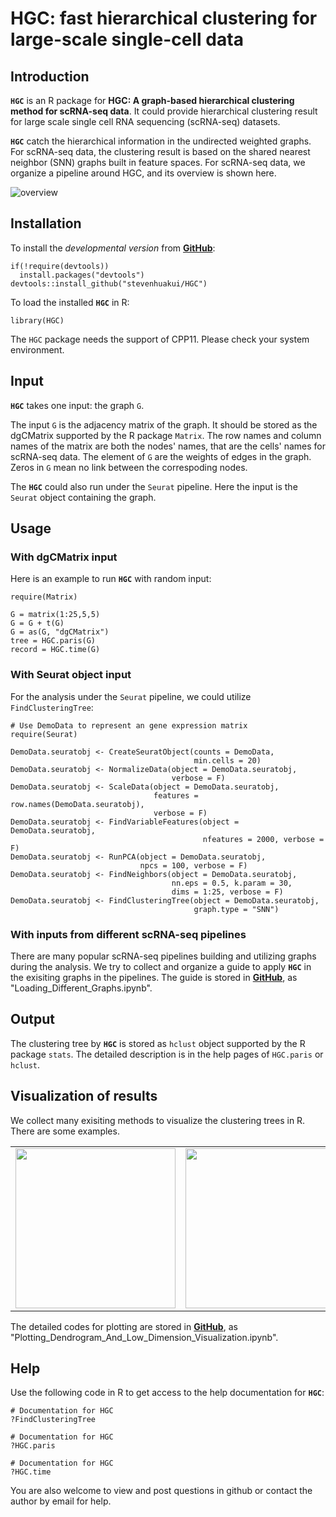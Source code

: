 # HGC: fast hierarchical clustering for large-scale single-cell data 


## Introduction

**`HGC`** is an R package for **HGC: A graph-based hierarchical clustering method for scRNA-seq data**. It could provide hierarchical clustering result for large scale single cell RNA sequencing (scRNA-seq) datasets.

**`HGC`** catch the hierarchical information in the undirected weighted graphs. For scRNA-seq data, the clustering result is based on the shared nearest neighbor (SNN) graphs built in feature spaces. For scRNA-seq data, we organize a pipeline around HGC, and its overview is shown here.

![overview](https://github.com/stevenhuakui/HGC/blob/master/figures/overview.png)

[//]: #  (## Citation)

[//]: #  (If you use **`HGC`** in published research, please cite:)


## Installation

To install the *developmental version* from [**GitHub**](https://github.com/stevenhuakui/HGC/):

```{r Installation from GitHub, eval = FALSE}
if(!require(devtools))
  install.packages("devtools")
devtools::install_github("stevenhuakui/HGC")
```

To load the installed **`HGC`** in R:

```{r Load HGC, eval = FALSE}
library(HGC)
```

The `HGC` package needs the support of CPP11. Please check your system environment.


## Input

**`HGC`** takes one input: the graph `G`.

The input `G` is the adjacency matrix of the graph. It should be stored as the dgCMatrix supported by the R package `Matrix`. The row names and column names of the matrix are both the nodes' names, that are the cells' names for scRNA-seq data. The element of `G` are the weights of edges in the graph. Zeros in `G` mean no link between the correspoding nodes.

The **`HGC`** could also run under the `Seurat` pipeline. Here the input is the `Seurat` object containing the graph.

## Usage

### With dgCMatrix input

Here is an example to run **`HGC`** with random input:

```{r demo1, eval = FALSE}
require(Matrix)

G = matrix(1:25,5,5)
G = G + t(G)
G = as(G, "dgCMatrix")
tree = HGC.paris(G)
record = HGC.time(G)
```

### With Seurat object input

For the analysis under the `Seurat` pipeline, we could utilize `FindClusteringTree`:

```{r demo2, eval = FALSE}
# Use DemoData to represent an gene expression matrix
require(Seurat)

DemoData.seuratobj <- CreateSeuratObject(counts = DemoData,
                                         min.cells = 20)
DemoData.seuratobj <- NormalizeData(object = DemoData.seuratobj,
                                    verbose = F)
DemoData.seuratobj <- ScaleData(object = DemoData.seuratobj,
                                features = row.names(DemoData.seuratobj),
                                verbose = F)
DemoData.seuratobj <- FindVariableFeatures(object = DemoData.seuratobj,
                                           nfeatures = 2000, verbose = F)
DemoData.seuratobj <- RunPCA(object = DemoData.seuratobj,
                             npcs = 100, verbose = F)
DemoData.seuratobj <- FindNeighbors(object = DemoData.seuratobj,
                                    nn.eps = 0.5, k.param = 30,
                                    dims = 1:25, verbose = F)
DemoData.seuratobj <- FindClusteringTree(object = DemoData.seuratobj,
                                         graph.type = "SNN")
```

### With inputs from different scRNA-seq pipelines

There are many popular scRNA-seq pipelines building and utilizing graphs during the analysis. We try to collect and organize a guide to apply **`HGC`** in the exisiting graphs in the pipelines. The guide is stored in [**GitHub**](https://github.com/stevenhuakui/HGC/tree/master/HGC_plotting_guide), as "Loading_Different_Graphs.ipynb".


## Output

The clustering tree by **`HGC`** is stored as `hclust` object supported by the R package `stats`. The detailed description is in the help pages of `HGC.paris` or `hclust`.


## Visualization of results

We collect many exisiting methods to visualize the clustering trees in R. There are some examples.

<table><tr>
    <td><img src="https://github.com/stevenhuakui/HGC/blob/master/figures/fig1.png" width="256"/>
    <td><img src="https://github.com/stevenhuakui/HGC/blob/master/figures/fig2.png" width="256"/>
    <td><img src="https://github.com/stevenhuakui/HGC/blob/master/figures/fig3.png" width="256"/>
</tr></table>

The detailed codes for plotting are stored in [**GitHub**](https://github.com/stevenhuakui/HGC/tree/master/HGC_plotting_guide), as "Plotting_Dendrogram_And_Low_Dimension_Visualization.ipynb".


## Help

Use the following code in R to get access to the help documentation for **`HGC`**:

```{r help3, eval = FALSE}
# Documentation for HGC
?FindClusteringTree
```

```{r help1, eval = FALSE}
# Documentation for HGC
?HGC.paris
```

```{r help2, eval = FALSE}
# Documentation for HGC
?HGC.time
```

You are also welcome to view and post questions in github or contact the author by email for help.
